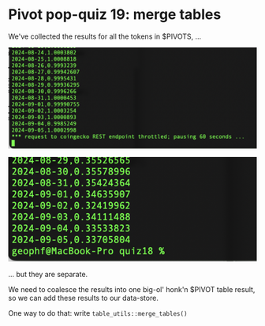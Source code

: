 # Pivot pop-quiz 19: merge tables

We've collected the results for all the tokens in $PIVOTS, ...

![token a, ... pause](../quiz18/imgs/07a-please-hold.png)

![then token b](../quiz18/imgs/07b-and-we-are-done.png)

... but they are separate.

We need to coalesce the results into one big-ol' honk'n $PIVOT table result, 
so we can add these results to our data-store.

One way to do that: write `table_utils::merge_tables()`

